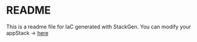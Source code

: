 # README
This is a readme file for IaC generated with StackGen.
You can modify your appStack -> [here](http://demo.cloud.stackgen.com/appstacks/746b60e5-c484-4c10-bd61-e0f6eea874aa)

